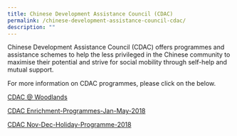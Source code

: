 ```yaml
---
title: Chinese Development Assistance Council (CDAC)
permalink: /chinese-development-assistance-council-cdac/
description: ""
---
```

Chinese Development Assistance Council (CDAC) offers programmes and assistance schemes to help the less privileged in the Chinese community to maximise their potential and strive for social mobility through self-help and mutual support.

For more information on CDAC programmes, please click on the below.

[CDAC @ Woodlands](/files/CDAC-Publicity-Poster.pdf)

[CDAC Enrichment-Programmes-Jan-May-2018](/files/CDAC@-Woodlands-Enrichment-Programmes-Jan-May-2018-1.pdf)

[CDAC Nov-Dec-Holiday-Programme-2018](/files/CDAC-Nov-Dec-Holiday-Programme-2018.pdf)